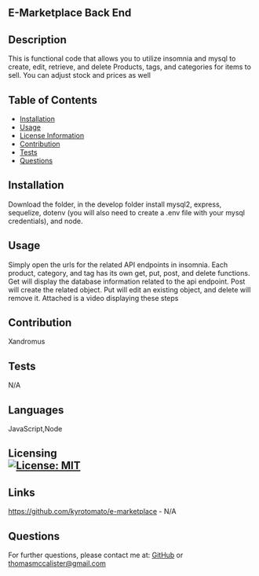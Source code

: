 ## E-Marketplace Back End
## Description
This is functional code that allows you to utilize insomnia and mysql to create, edit, retrieve, and delete Products, tags, and categories for items to sell. You can adjust stock and prices as well
## Table of Contents
- [Installation](#installation)
- [Usage](#usage)
- [License Information](#license)
- [Contribution](#contribution)
- [Tests](#tests)
- [Questions](#questions)
## Installation
Download the folder, in the develop folder install mysql2, express, sequelize, dotenv (you will also need to create a .env file with your mysql credentials), and node.
## Usage
Simply open the urls for the related API endpoints in insomnia. Each product, category, and tag has its own get, put, post, and delete functions. Get will display the database information related to the api endpoint. Post will create the related object. Put will edit an existing object, and delete will remove it. Attached is a video displaying these steps
## Contribution
Xandromus
## Tests
N/A
## Languages
JavaScript,Node

## Licensing <br>  [![License: MIT](https://img.shields.io/badge/License-MIT-yellow.svg)](https://opensource.org/licenses/MIT)
        

## Links
https://github.com/kyrotomato/e-marketplace - 
N/A
## Questions
For further questions, please contact me at: [GitHub]('https://github.com/'kyrotomato) or thomasmccalister@gmail.com
    
